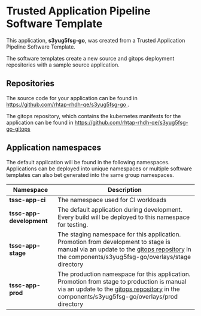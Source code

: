 # Trusted Application Pipeline Software Template

This application, **s3yug5fsg-go**, was created from a Trusted Application Pipeline Software Template.

The software templates create a new source and gitops deployment repositories with a sample source application. 

## Repositories

The source code for your application can be found in [https://github.com/rhtap-rhdh-qe/s3yug5fsg-go ](https://github.com/rhtap-rhdh-qe/s3yug5fsg-go ).
 
The gitops repository, which contains the kubernetes manifests for the application can be found in 
[https://github.com/rhtap-rhdh-qe/s3yug5fsg-go-gitops ](https://github.com/rhtap-rhdh-qe/s3yug5fsg-go-gitops ) 

## Application namespaces 

The default application will be found in the following namespaces. Applications can be deployed into unique namespaces or multiple software templates can also bet generated into the same group namespaces.  

|  Namespace   |  Description   |  
| -------- | -------- |
| **tssc-app-ci** | The namespace used for CI workloads |
| **tssc-app-development** | The default application during development. Every build will be deployed to this namespace for testing. |
| **tssc-app-stage** | The staging namespace for this application. Promotion from development to stage is manual via an update to the [gitops repository](https://github.com/rhtap-rhdh-qe/s3yug5fsg-go-gitops ) in the components/s3yug5fsg-go/overlays/stage directory |
| **tssc-app-prod** | The production namespace for this application. Promotion from stage to production is manual via an update to the [gitops repository](https://github.com/rhtap-rhdh-qe/s3yug5fsg-go-gitops ) in the components/s3yug5fsg-go/overlays/prod directory |